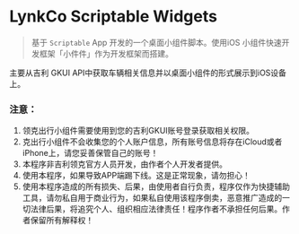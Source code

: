 # LynkCo Scriptable Widgets


> 基于 `Scriptable` App 开发的一个桌面小组件脚本。使用iOS 小组件快速开发框架「小件件」作为开发框架而搭建。


主要从吉利 GKUI API中获取车辆相关信息并以桌面小组件的形式展示到iOS设备上。

### 注意：

1. 领克出行小组件需要使用到您的吉利GKUI账号登录获取相关权限。
2. 克出行小组件不会收集您的个人账户信息，所有账号信息将存在iCloud或者iPhone上，请您妥善保管自己的账号！
3. 本程序非吉利领克官方人员开发，由作者个人开发者提供。
4. 使用本程序，如果导致APP端踢下线。这是正常现象，请勿担心！
5. 使用本程序造成的所有损失、后果，由使用者自行负责，程序仅作为快捷辅助工具，请勿私自用于商业行为，如果私自使用该程序倒卖，恶意推广造成的一切法律后果，将追究个人、组织相应法律责任！程序作者不承担任何后果。作者保留所有解释权！


